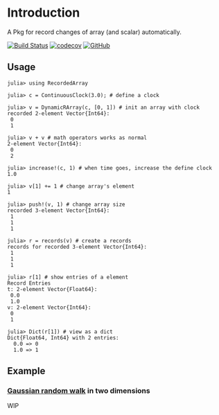 # Introduction

A Pkg for record changes of array (and scalar) automatically.

[![Build Status](https://github.com/wangl-cc/RecordedArray.jl/actions/workflows/ci.yml/badge.svg?branch=master)](https://github.com/wangl-cc/RecordedArray.jl/actions/workflows/ci.yml)
[![codecov](https://codecov.io/gh/wangl-cc/RecordedArray.jl/branch/master/graph/badge.svg?token=PB3THCTNJ9)](https://codecov.io/gh/wangl-cc/RecordedArray.jl)
[![GitHub](https://img.shields.io/github/license/wangl-cc/RecordedArray.jl)](https://github.com/wangl-cc/RecordedArray.jl/blob/master/LICENSE)

## Usage

```jldoctest
julia> using RecordedArray

julia> c = ContinuousClock(3.0); # define a clock

julia> v = DynamicRArray(c, [0, 1]) # init an array with clock
recorded 2-element Vector{Int64}:
 0
 1

julia> v + v # math operators works as normal
2-element Vector{Int64}:
 0
 2

julia> increase!(c, 1) # when time goes, increase the define clock
1.0

julia> v[1] += 1 # change array's element
1

julia> push!(v, 1) # change array size
recorded 3-element Vector{Int64}:
 1
 1
 1

julia> r = records(v) # create a records
records for recorded 3-element Vector{Int64}:
 1
 1
 1

julia> r[1] # show entries of a element
Record Entries
t: 2-element Vector{Float64}:
 0.0
 1.0
v: 2-element Vector{Int64}:
 0
 1

julia> Dict(r[1]) # view as a dict
Dict{Float64, Int64} with 2 entries:
  0.0 => 0
  1.0 => 1
```

## Example

### [Gaussian random walk](https://en.wikipedia.org/wiki/Random_walk) in two dimensions

WIP


<!-- vim: set ts=2 sw=2 spell spl=en: -->
